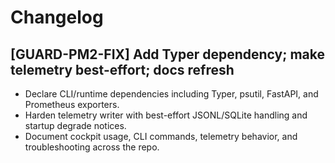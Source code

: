 # Changelog

## [GUARD-PM2-FIX] Add Typer dependency; make telemetry best-effort; docs refresh
- Declare CLI/runtime dependencies including Typer, psutil, FastAPI, and Prometheus exporters.
- Harden telemetry writer with best-effort JSONL/SQLite handling and startup degrade notices.
- Document cockpit usage, CLI commands, telemetry behavior, and troubleshooting across the repo.
